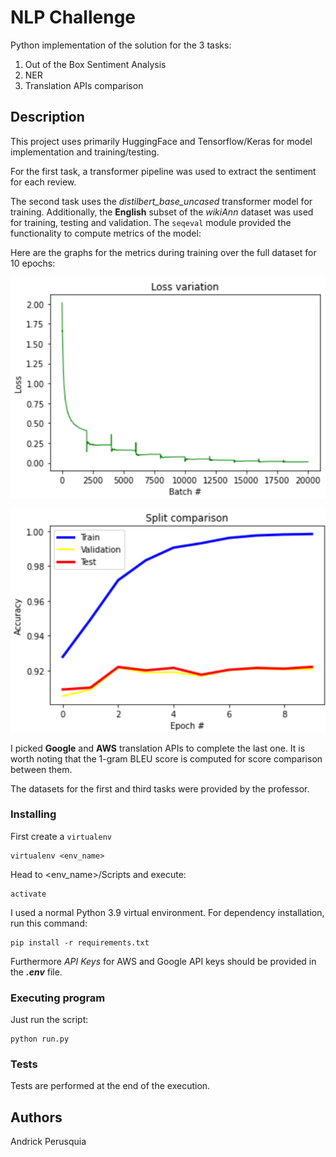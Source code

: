 # NLP Challenge

Python implementation of the solution for the 3 tasks:

1. Out of the Box Sentiment Analysis 
2. NER
3. Translation APIs comparison

## Description

This project uses primarily HuggingFace and Tensorflow/Keras for model implementation and training/testing.

For the first task, a transformer pipeline was used to extract the sentiment for each review.

The second task uses the *distilbert_base_uncased* transformer model for training. 
Additionally, the **English** subset of the *wikiAnn* dataset was used for training, testing and validation.
The <code>seqeval</code> module provided the functionality to compute metrics of the model:

Here are the graphs for the metrics during training over the full dataset for 10 epochs:

![batch loss](https://github.com/A01378649/NLP_Challenge/blob/main/loss.png?raw=true)

![epoch metrics](https://github.com/A01378649/NLP_Challenge/blob/main/split.png?raw=true)

I picked **Google** and **AWS** translation APIs to complete the last one.
It is worth noting that the 1-gram BLEU score is computed for score comparison between them.

The datasets for the first and third tasks were provided by the professor.

### Installing

First create a <code>virtualenv</code>
	
	virtualenv <env_name>

Head to <env_name>/Scripts and execute:
	
	activate

I used a normal Python 3.9 virtual environment. For dependency installation, run this command:

	pip install -r requirements.txt

Furthermore *API Keys* for AWS and Google API keys should be provided in the ***.env*** file.

### Executing program

Just run the script:
	
	python run.py

### Tests

Tests are performed at the end of the execution.

## Authors

Andrick Perusquia